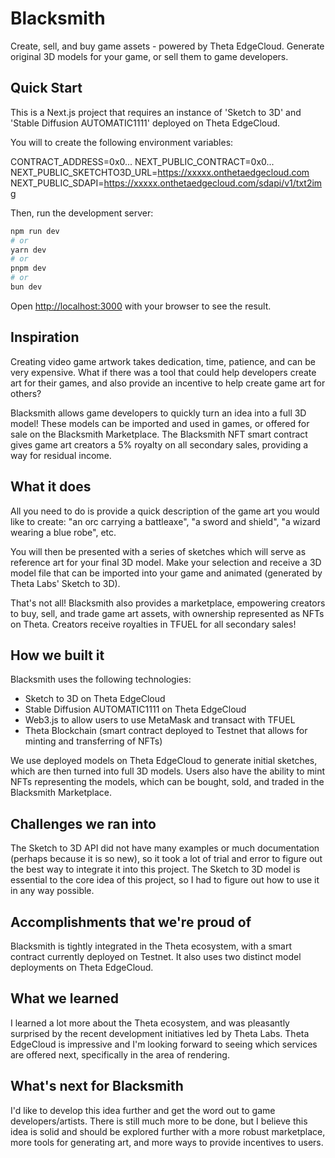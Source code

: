 # Blacksmith

Create, sell, and buy game assets - powered by Theta EdgeCloud. Generate original 3D models for your game, or sell them to game developers.

## Quick Start

This is a Next.js project that requires an instance of 'Sketch to 3D' and 'Stable Diffusion AUTOMATIC1111' deployed on Theta EdgeCloud.

You will to create the following environment variables:

CONTRACT_ADDRESS=0x0...
NEXT_PUBLIC_CONTRACT=0x0...
NEXT_PUBLIC_SKETCHTO3D_URL=https://xxxxx.onthetaedgecloud.com
NEXT_PUBLIC_SDAPI=https://xxxxx.onthetaedgecloud.com/sdapi/v1/txt2img

Then, run the development server:

```bash
npm run dev
# or
yarn dev
# or
pnpm dev
# or
bun dev
```

Open [http://localhost:3000](http://localhost:3000) with your browser to see the result.

## Inspiration

Creating video game artwork takes dedication, time, patience, and can be very expensive. What if there was a tool that could help developers create art for their games, and also provide an incentive to help create game art for others?

Blacksmith allows game developers to quickly turn an idea into a full 3D model! These models can be imported and used in games, or offered for sale on the Blacksmith Marketplace. The Blacksmith NFT smart contract gives game art creators a 5% royalty on all secondary sales, providing a way for residual income.

## What it does

All you need to do is provide a quick description of the game art you would like to create: "an orc carrying a battleaxe", "a sword and shield", "a wizard wearing a blue robe", etc.

You will then be presented with a series of sketches which will serve as reference art for your final 3D model. Make your selection and receive a 3D model file that can be imported into your game and animated (generated by Theta Labs' Sketch to 3D). 

That's not all! Blacksmith also provides a marketplace, empowering creators to buy, sell, and trade game art assets, with ownership represented as NFTs on Theta. Creators receive royalties in TFUEL for all secondary sales!

## How we built it

Blacksmith uses the following technologies:
- Sketch to 3D on Theta EdgeCloud
- Stable Diffusion AUTOMATIC1111 on Theta EdgeCloud
- Web3.js to allow users to use MetaMask and transact with TFUEL
- Theta Blockchain (smart contract deployed to Testnet that allows for minting and transferring of NFTs)

We use deployed models on Theta EdgeCloud to generate initial sketches, which are then turned into full 3D models. Users also have the ability to mint NFTs representing the models, which can be bought, sold, and traded in the Blacksmith Marketplace.

## Challenges we ran into

The Sketch to 3D API did not have many examples or much documentation (perhaps because it is so new), so it took a lot of trial and error to figure out the best way to integrate it into this project. The Sketch to 3D model is essential to the core idea of this project, so I had to figure out how to use it in any way possible.

## Accomplishments that we're proud of

Blacksmith is tightly integrated in the Theta ecosystem, with a smart contract currently deployed on Testnet. It also uses two distinct model deployments on Theta EdgeCloud.

## What we learned

I learned a lot more about the Theta ecosystem, and was pleasantly surprised by the recent development initiatives led by Theta Labs. Theta EdgeCloud is impressive and I'm looking forward to seeing which services are offered next, specifically in the area of rendering.

## What's next for Blacksmith

I'd like to develop this idea further and get the word out to game developers/artists. There is still much more to be done, but I believe this idea is solid and should be explored further with a more robust marketplace, more tools for generating art, and more ways to provide incentives to users.

